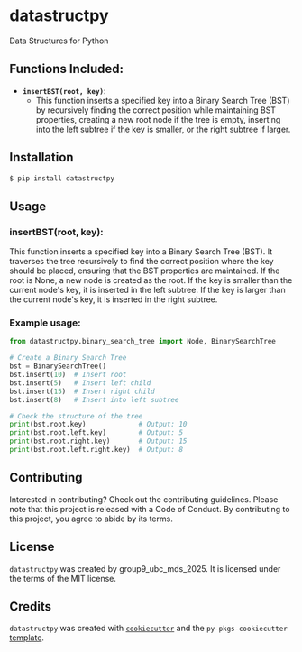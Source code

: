 # datastructpy

Data Structures for Python

## Functions Included:

- **`insertBST(root, key)`**:
    - This function inserts a specified key into a Binary Search Tree (BST) by recursively finding the correct position while maintaining BST properties, creating a new root node if the tree is empty, inserting into the left subtree if the key is smaller, or the right subtree if larger.
    

## Installation

```bash
$ pip install datastructpy
```

## Usage

### insertBST(root, key):
This function inserts a specified key into a Binary Search Tree (BST). It traverses the tree recursively to find the correct position where the key should be placed, ensuring that the BST properties are maintained. If the root is None, a new node is created as the root. If the key is smaller than the current node's key, it is inserted in the left subtree. If the key is larger than the current node's key, it is inserted in the right subtree.

### Example usage:

```python
from datastructpy.binary_search_tree import Node, BinarySearchTree

# Create a Binary Search Tree
bst = BinarySearchTree()
bst.insert(10)  # Insert root
bst.insert(5)   # Insert left child
bst.insert(15)  # Insert right child
bst.insert(8)   # Insert into left subtree

# Check the structure of the tree
print(bst.root.key)             # Output: 10
print(bst.root.left.key)        # Output: 5
print(bst.root.right.key)       # Output: 15
print(bst.root.left.right.key)  # Output: 8
```

## Contributing

Interested in contributing? Check out the contributing guidelines. Please note that this project is released with a Code of Conduct. By contributing to this project, you agree to abide by its terms.

## License

`datastructpy` was created by group9_ubc_mds_2025. It is licensed under the terms of the MIT license.

## Credits

`datastructpy` was created with [`cookiecutter`](https://cookiecutter.readthedocs.io/en/latest/) and the `py-pkgs-cookiecutter` [template](https://github.com/py-pkgs/py-pkgs-cookiecutter).
